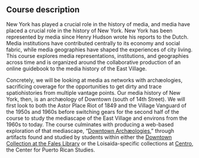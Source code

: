 ## Course description

New York has played a crucial role in the history of media, and media have
placed a crucial role in the history of New York. New York has been
represented by media since Henry Hudson wrote his reports to the Dutch. Media
institutions have contributed centrally to its economy and social fabric,
while media geographies have shaped the experiences of city living. This
course explores media representations, institutions, and geographies across
time and is organized around the collaborative production of an online
guidebook to the media history of the East Village.

Concretely, we will be looking at media as networks with archæologies,
sacrificing coverage for the opportunities to get dirty and trace
spatiohistories from multiple vantage points. Our media history of New York,
then, is an archæology of Downtown (south of 14th Street). We will first look
to both the Astor Place Riot of 1849 and the Village Vanguard of the 1950s and
1960s before switching gears for the second half of the course to study the
mediascape of the East Village and environs from the 1960s to today. The
course culminates with producing a web-based exploration of that mediascape,
“[Downtown Archæologies](http://nyscapes.github.io/downtown-archaeologies/),”
through artifacts found and studied by students within either the [Downtown
Collection at the Fales
Library](https://guides.nyu.edu/downtown-collection/overview) or the
Loisaida-specific collections at [Centro](https://centropr.hunter.cuny.edu),
the Center for Puerto Rican Studies.

